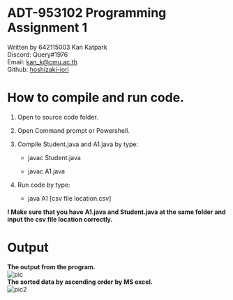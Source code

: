 # ADT-953102 Programming Assignment 1    
Written by 642115003 Kan Katpark    
Discord: Query#1976    
Email: kan_k@cmu.ac.th  
Github: <a href="https://github.com/hoshizaki-iori">hoshizaki-iori</a>  
 

# How to compile and run code.  

1. Open to source code folder.  


2. Open Command prompt or Powershell.  


3. Compile Student.java and A1.java by type:  

	* javac Student.java

	* javac A1.java


4. Run code by type:    

	* java A1 [csv file location.csv]   

**! Make sure that you have A1.java and Student.java at the same folder and input the csv file location correctly.**   
  
# Output   
**The output from the program.**    
![pic](https://i.ibb.co/gW1cxVX/output.png)  
**The sorted data by ascending order by MS excel.**    
![pic2](https://i.ibb.co/ZVzRZB2/excel.png)  